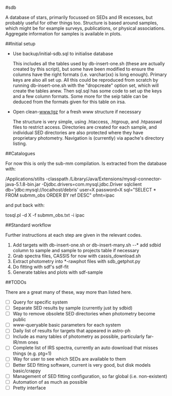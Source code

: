 #sdb

A database of stars, primarily focussed on SEDs and IR excesses, but 
probably useful for other things too. Structure is based around samples,
which might be for example surveys, publications, or physical 
associations. Aggregate information for samples is available in plots.

##Initial setup

* Use backup/initial-sdb.sql to initialise database

   This includes all the tables used by db-insert-one.sh (these are actually created by
   this script), but some have been modified to ensure the columns have the right formats
   (i.e. varchar(xx) is long enough). Primary keys are also all set up. All this could be
   reproduced from scratch by running db-insert-one.sh with the "dropcreate" option set,
   which will create the tables anew. Then sql.sql has some code to set up the keys and a
   few column formats. Some more for the seip table can be deduced from the formats given
   for this table on irsa.

* Open clean-www.tgz for a fresh www structure if necessary

   The structure is very simple, using .htaccess, .htgroup, and .htpasswd files to
   restrict access. Directories are created for each sample, and individual SED
   directories are also protected where they have proprietary photometry. Navigation is
   (currently) via apache's directory listing.

##Catalogues

For now this is only the sub-mm compilation. Is extracted from the database with:

/Applications/stilts -classpath /Library/Java/Extensions/mysql-connector-java-5.1.8-bin.jar -Djdbc.drivers=com.mysql.jdbc.Driver sqlclient db='jdbc:mysql://localhost/debris' user=X password=X sql="SELECT * FROM submm_obs ORDER BY ref DESC" ofmt=ipac

and put back with:

tosql.pl -d X -f submm_obs.txt -i ipac

##Standard workflow

Further instructions at each step are given in the relevant codes.

1. Add targets with db-insert-one.sh or db-insert-many.sh
--* add sdbid column to sample and sample to projects table if necessary
2. Grab spectra files, CASSIS for now with cassis_download.sh
3. Extract photometry into *-rawphot files with sdb_getphot.py
4. Do fitting with sdf's sdf-fit
5. Generate tables and plots with sdf-sample

##TODOs

There are a great many of these, way more than listed here.

- [ ] Query for specific system
- [ ] Separate SED results by sample (currently just by sdbid)
- [ ] Way to remove obsolete SED directories when photometry become public
- [ ] www-queryable basic parameters for each system
- [ ] Daily list of results for targets that appeared in astro-ph
- [ ] Include as many tables of photometry as possible, particularly far-IR/mm ones
- [ ] Complete list of IRS spectra, currently an auto download that misses things (e.g. ptg=1)
- [ ] Way for user to see which SEDs are available to them
- [ ] Better SED fitting software, current is very good, but disk models basic/crappy
- [ ] Management of SED fitting configuration, so far global (i.e. non-existent)
- [ ] Automation of as much as possible
- [ ] Pretty interface
